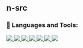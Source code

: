 ## n-src

<h3 align="left">🔨 Languages and Tools:</h3>
<p align="left">
    <a href="https://www.java.com" target="_blank">
        <img
            src="https://img.shields.io/badge/Java-black?&style=for-the-badge&logo=java"
        />
    </a>
    <a href="https://html.spec.whatwg.org/" target="_blank">
        <img
            src="https://img.shields.io/badge/HTML5-black?&style=for-the-badge&logo=html5"
        />
    </a>
     <a href="https://html.spec.whatwg.org/" target="_blank">
        <img
            src="https://img.shields.io/badge/css3-black?&style=for-the-badge&logo=css3"
        />
    </a>
         <a href="https://html.spec.whatwg.org/" target="_blank">
        <img
            src="https://img.shields.io/badge/javascript-black?&style=for-the-badge&logo=javascript"
        />
    </a>
    <a href="https://git-scm.com/" target="_blank">
        <img
            src="https://img.shields.io/badge/Git-black?&style=for-the-badge&logo=git&logoColor=red"
        />
    </a>
    <a href="https://github.com/" target="_blank">
        <img
            src="https://img.shields.io/badge/GitHub-black?&style=for-the-badge&logo=github"
        />
    </a>
    <a href="https://daringfireball.net/projects/markdown/" target="_blank">
        <img
            src="https://img.shields.io/badge/Markdown-black?&style=for-the-badge&logo=markdown"
        />
    </a>
</p>
